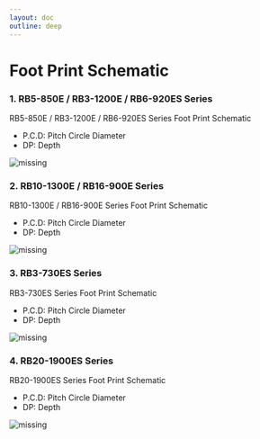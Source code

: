 ```yaml
---
layout: doc
outline: deep
---
```


# Foot Print Schematic

### 1. RB5-850E / RB3-1200E / RB6-920ES Series

RB5-850E / RB3-1200E / RB6-920ES Series Foot Print Schematic

- P.C.D: Pitch Circle Diameter
- DP: Depth

![missing](/manual/common/appendix/b/1.png)

### 2. RB10-1300E / RB16-900E Series

RB10-1300E / RB16-900E Series Foot Print Schematic

- P.C.D: Pitch Circle Diameter
- DP: Depth

![missing](/manual/common/appendix/b/2.png)

### 3. RB3-730ES Series

RB3-730ES Series Foot Print Schematic

- P.C.D: Pitch Circle Diameter
- DP: Depth

![missing](/manual/common/appendix/b/3.png)

### 4. RB20-1900ES Series

RB20-1900ES Series Foot Print Schematic

- P.C.D: Pitch Circle Diameter
- DP: Depth

![missing](/manual/common/appendix/b/4.png)
